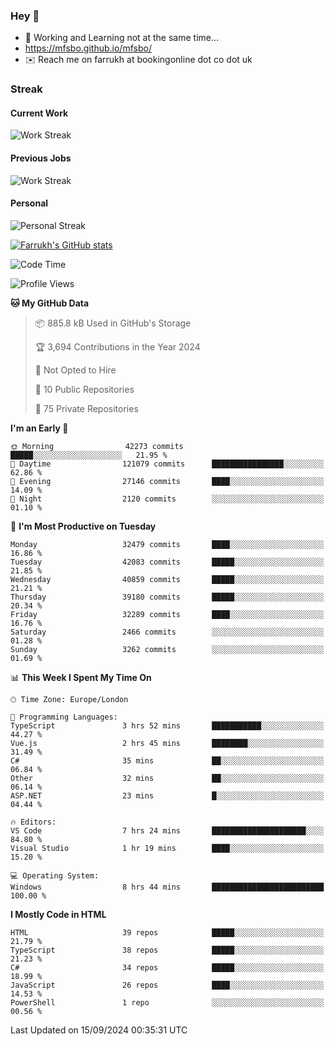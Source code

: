 ### Hey 👋

- 🏃 Working and Learning not at the same time...
- https://mfsbo.github.io/mfsbo/
- ✉️ Reach me on farrukh at bookingonline dot co dot uk

### Streak
#### Current Work
![Work Streak](https://streak-stats.demolab.com/?user=mfsbo)
#### Previous Jobs
![Work Streak](https://streak-stats.demolab.com/?user=farrukhcw)
#### Personal
![Personal Streak](https://streak-stats.demolab.com/?user=farrukhsubhani)

[![Farrukh's GitHub stats](https://github-readme-stats.vercel.app/api?username=mfsbo&hide=stars&count_private=true)](https://github.com/mfsbo/)

<!--START_SECTION:waka-->
![Code Time](http://img.shields.io/badge/Code%20Time-736%20hrs%2041%20mins-blue)

![Profile Views](http://img.shields.io/badge/Profile%20Views-2-blue)

**🐱 My GitHub Data** 

> 📦 885.8 kB Used in GitHub's Storage 
 > 
> 🏆 3,694 Contributions in the Year 2024
 > 
> 🚫 Not Opted to Hire
 > 
> 📜 10 Public Repositories 
 > 
> 🔑 75 Private Repositories 
 > 
**I'm an Early 🐤** 

```text
🌞 Morning                42273 commits       █████░░░░░░░░░░░░░░░░░░░░   21.95 % 
🌆 Daytime                121079 commits      ████████████████░░░░░░░░░   62.86 % 
🌃 Evening                27146 commits       ████░░░░░░░░░░░░░░░░░░░░░   14.09 % 
🌙 Night                  2120 commits        ░░░░░░░░░░░░░░░░░░░░░░░░░   01.10 % 
```
📅 **I'm Most Productive on Tuesday** 

```text
Monday                   32479 commits       ████░░░░░░░░░░░░░░░░░░░░░   16.86 % 
Tuesday                  42083 commits       █████░░░░░░░░░░░░░░░░░░░░   21.85 % 
Wednesday                40859 commits       █████░░░░░░░░░░░░░░░░░░░░   21.21 % 
Thursday                 39180 commits       █████░░░░░░░░░░░░░░░░░░░░   20.34 % 
Friday                   32289 commits       ████░░░░░░░░░░░░░░░░░░░░░   16.76 % 
Saturday                 2466 commits        ░░░░░░░░░░░░░░░░░░░░░░░░░   01.28 % 
Sunday                   3262 commits        ░░░░░░░░░░░░░░░░░░░░░░░░░   01.69 % 
```


📊 **This Week I Spent My Time On** 

```text
🕑︎ Time Zone: Europe/London

💬 Programming Languages: 
TypeScript               3 hrs 52 mins       ███████████░░░░░░░░░░░░░░   44.27 % 
Vue.js                   2 hrs 45 mins       ████████░░░░░░░░░░░░░░░░░   31.49 % 
C#                       35 mins             ██░░░░░░░░░░░░░░░░░░░░░░░   06.84 % 
Other                    32 mins             ██░░░░░░░░░░░░░░░░░░░░░░░   06.14 % 
ASP.NET                  23 mins             █░░░░░░░░░░░░░░░░░░░░░░░░   04.44 % 

🔥 Editors: 
VS Code                  7 hrs 24 mins       █████████████████████░░░░   84.80 % 
Visual Studio            1 hr 19 mins        ████░░░░░░░░░░░░░░░░░░░░░   15.20 % 

💻 Operating System: 
Windows                  8 hrs 44 mins       █████████████████████████   100.00 % 
```

**I Mostly Code in HTML** 

```text
HTML                     39 repos            █████░░░░░░░░░░░░░░░░░░░░   21.79 % 
TypeScript               38 repos            █████░░░░░░░░░░░░░░░░░░░░   21.23 % 
C#                       34 repos            █████░░░░░░░░░░░░░░░░░░░░   18.99 % 
JavaScript               26 repos            ████░░░░░░░░░░░░░░░░░░░░░   14.53 % 
PowerShell               1 repo              ░░░░░░░░░░░░░░░░░░░░░░░░░   00.56 % 
```




 Last Updated on 15/09/2024 00:35:31 UTC
<!--END_SECTION:waka-->
<!--
**mfsbo/mfsbo** is a ✨ _special_ ✨ repository because its `README.md` (this file) appears on your GitHub profile.

Here are some ideas to get you started:

- 🔭 I’m currently working on ...
- 🌱 I’m currently learning ...
- 👯 I’m looking to collaborate on ...
- 🤔 I’m looking for help with ...
- 💬 Ask me about ...
- 📫 How to reach me: ...
- 😄 Pronouns: ...
- ⚡ Fun fact: ...
-->
